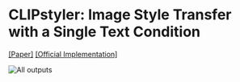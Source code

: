 # CLIPstyler: Image Style Transfer with a Single Text Condition
[[Paper]](https://arxiv.org/abs/2112.00374) [[Official Implementation]](https://github.com/cyclomon/CLIPstyler)


![All outputs](outputs/output_all.png)


